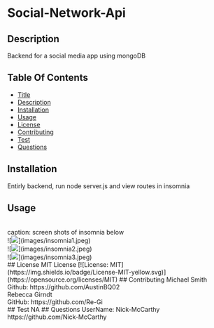 # Social-Network-Api
 ## Description 
 Backend for a social media app using mongoDB
  
 ## Table Of Contents 
 - [Title](#title) 
 - [Description](#description) 
 - [Installation](#installation) 
 - [Usage](#usage) 
 - [License](#license) 
 - [Contributing](#contributing) 
 - [Test](#test) 
 - [Questions](#questions) 
 ## Installation 
 Entirly backend, run node server.js and view routes in insomnia
 ## Usage 
 <br>
 caption: screen shots of insomnia below
 <br>
 ![<img src="insomnia1.jpeg" width="250"/>](images/insomnia1.jpeg)
 <br>
 ![<img src="insomnia2.jpeg" width="250"/>](images/insomnia2.jpeg)
 <br>
  ![<img src="insomnia3.jpeg" width="250"/>](images/insomnia3.jpeg)
 <br>
 ## License 
 MIT License 
 [![License: MIT](https://img.shields.io/badge/License-MIT-yellow.svg)](https://opensource.org/licenses/MIT) 
 ## Contributing 
 Michael Smith
 <br>
 Github: https://github.com/AustinBQ02
 <br>
 Rebecca Girndt
 <br>
 GitHub: https://github.com/Re-Gi
 <br>
 ## Test 
 NA 
 ## Questions 
 UserName: Nick-McCarthy 
 https://github.com/Nick-McCarthy
